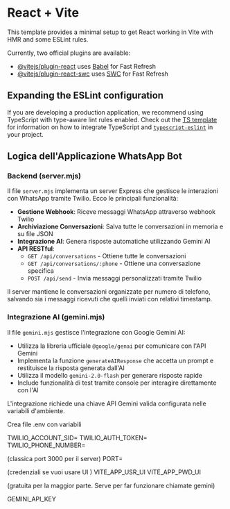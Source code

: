 # React + Vite

This template provides a minimal setup to get React working in Vite with HMR and some ESLint rules.

Currently, two official plugins are available:

- [@vitejs/plugin-react](https://github.com/vitejs/vite-plugin-react/blob/main/packages/plugin-react) uses [Babel](https://babeljs.io/) for Fast Refresh
- [@vitejs/plugin-react-swc](https://github.com/vitejs/vite-plugin-react/blob/main/packages/plugin-react-swc) uses [SWC](https://swc.rs/) for Fast Refresh

## Expanding the ESLint configuration

If you are developing a production application, we recommend using TypeScript with type-aware lint rules enabled. Check out the [TS template](https://github.com/vitejs/vite/tree/main/packages/create-vite/template-react-ts) for information on how to integrate TypeScript and [`typescript-eslint`](https://typescript-eslint.io) in your project.

## Logica dell'Applicazione WhatsApp Bot

### Backend (server.mjs)

Il file `server.mjs` implementa un server Express che gestisce le interazioni con WhatsApp tramite Twilio. Ecco le principali funzionalità:

- **Gestione Webhook**: Riceve messaggi WhatsApp attraverso webhook Twilio
- **Archiviazione Conversazioni**: Salva tutte le conversazioni in memoria e su file JSON
- **Integrazione AI**: Genera risposte automatiche utilizzando Gemini AI
- **API RESTful**: 
  - `GET /api/conversations` - Ottiene tutte le conversazioni
  - `GET /api/conversations/:phone` - Ottiene una conversazione specifica
  - `POST /api/send` - Invia messaggi personalizzati tramite Twilio

Il server mantiene le conversazioni organizzate per numero di telefono, salvando sia i messaggi ricevuti che quelli inviati con relativi timestamp.

### Integrazione AI (gemini.mjs)

Il file `gemini.mjs` gestisce l'integrazione con Google Gemini AI:

- Utilizza la libreria ufficiale `@google/genai` per comunicare con l'API Gemini
- Implementa la funzione `generateAIResponse` che accetta un prompt e restituisce la risposta generata dall'AI
- Utilizza il modello `gemini-2.0-flash` per generare risposte rapide
- Include funzionalità di test tramite console per interagire direttamente con l'AI

L'integrazione richiede una chiave API Gemini valida configurata nelle variabili d'ambiente.


Crea file .env con variabili 

TWILIO_ACCOUNT_SID=
TWILIO_AUTH_TOKEN=
TWILIO_PHONE_NUMBER=

(classica port 3000 per il server)
PORT=


(credenziali se vuoi usare UI )
VITE_APP_USR_UI
VITE_APP_PWD_UI

(gratuita per la maggior parte. Serve per far funzionare chiamate gemini)

GEMINI_API_KEY 




